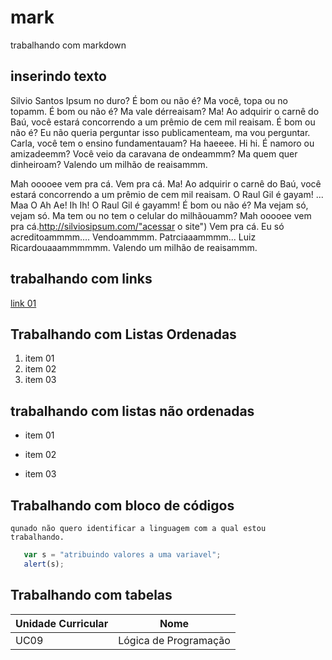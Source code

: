 # mark
trabalhando com markdown
## inserindo texto
Silvio Santos Ipsum no duro? É bom ou não é? Ma você, topa ou no topamm. É bom ou não é? Ma vale dérreaisam? Ma! Ao adquirir o carnê do Baú, você estará concorrendo a um prêmio de cem mil reaisam. É bom ou não é? Eu não queria perguntar isso publicamenteam, ma vou perguntar. Carla, você tem o ensino fundamentauam? Ha haeeee. Hi hi. É namoro ou amizadeemm? Você veio da caravana de ondeammm? Ma quem quer dinheiroam? Valendo um milhão de reaisammm.

 Mah ooooee vem pra cá. Vem pra cá. Ma! Ao adquirir o carnê do Baú, você estará concorrendo a um prêmio de cem mil reaisam. O Raul Gil é gayam! ... Maa O Ah Ae! Ih Ih! O Raul Gil é gayamm! É bom ou não é? Ma vejam só, vejam só. Ma tem ou no tem o celular do milhãouamm? Mah ooooee vem pra cá.http://silviosipsum.com/"acessar o site") Vem pra cá. Eu só acreditoammmm.... Vendoammmm. Patrciaaammmm... Luiz Ricardouaaammmmmm. Valendo um milhão de reaisammm.


 ## trabalhando com links
 [link 01](http://www.google.com.br "clique e acesse agora!")


## Trabalhando com Listas Ordenadas
1. item 01
2. item 02
3. item 03

## trabalhando com listas não ordenadas
* item 01
- item 02
+ item 03

## Trabalhando com bloco de códigos
```
qunado não quero identificar a linguagem com a qual estou
trabalhando.
 ```


```javascript
   var s = "atribuindo valores a uma variavel";
   alert(s);
 ```  

## Trabalhando com tabelas

Unidade Curricular | Nome
-------------------|-------------------
UC09               | Lógica de Programação

